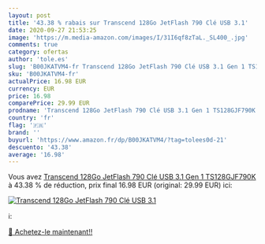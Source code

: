 ```yaml
---
layout: post
title: '43.38 % rabais sur Transcend 128Go JetFlash 790 Clé USB 3.1'
date: 2020-09-27 21:53:25
image: 'https://m.media-amazon.com/images/I/31I6qf8zTaL._SL400_.jpg'
comments: true
category: ofertas
author: 'tole.es'
slug: 'B00JKATVM4-fr Transcend 128Go JetFlash 790 Clé USB 3.1 Gen 1 TS128GJF790K'
sku: 'B00JKATVM4-fr'
actualPrice: 16.98 EUR
currency: EUR
price: 16.98
comparePrice: 29.99 EUR
prodname: 'Transcend 128Go JetFlash 790 Clé USB 3.1 Gen 1 TS128GJF790K'
country: 'fr'
flag: '🇫🇷'
brand: ''
buyurl: 'https://www.amazon.fr/dp/B00JKATVM4/?tag=tolees0d-21'
descuento: '43.38'
average: '16.98'
---
```


Vous avez [Transcend 128Go JetFlash 790 Clé USB 3.1 Gen 1 TS128GJF790K](https://www.amazon.fr/dp/B00JKATVM4/?tag=tolees0d-21)  à  43.38 % de réduction, prix final  16.98 EUR (original: 29.99 EUR) ici:

[![Transcend 128Go JetFlash 790 Clé USB 3.1](https://m.media-amazon.com/images/I/31I6qf8zTaL._SL400_.jpg)](https://www.amazon.fr/dp/B00JKATVM4/?tag=tolees0d-21)

ℹ️:


[🛒 Achetez-le maintenant!!](https://www.amazon.fr/dp/B00JKATVM4/?tag=tolees0d-21)
